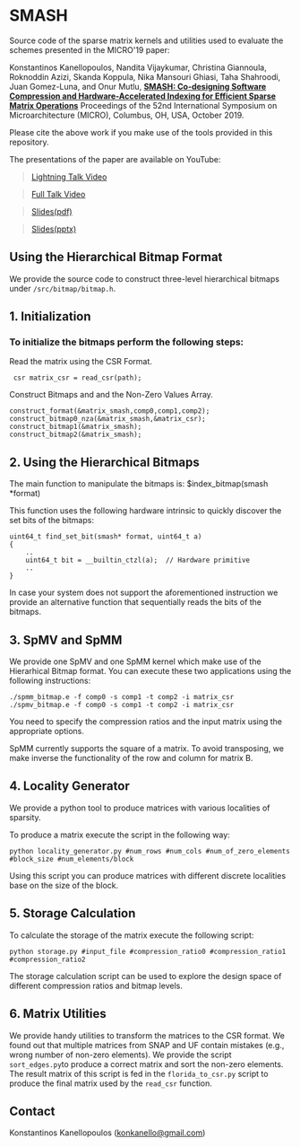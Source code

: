 # SMASH

Source code of the sparse matrix kernels and utilities used to evaluate the schemes presented in
the MICRO'19 paper:

Konstantinos Kanellopoulos, Nandita Vijaykumar, Christina Giannoula, Roknoddin Azizi, Skanda Koppula, Nika Mansouri Ghiasi, Taha Shahroodi, Juan Gomez-Luna, and Onur Mutlu,
[**SMASH: Co-designing Software Compression and Hardware-Accelerated Indexing for Efficient Sparse Matrix Operations**](https://people.inf.ethz.ch/omutlu/pub/SMASH-sparse-matrix-software-hardware-acceleration_micro19.pdf)
Proceedings of the 52nd International Symposium on Microarchitecture (MICRO), Columbus, OH, USA, October 2019. 

Please cite the above work if you make use of the tools provided in this repository.

The presentations of the paper are available on YouTube:
>[Lightning Talk Video](https://youtu.be/VN0PQ5zgLGg)

>[Full Talk Video](https://youtu.be/LWYVQ3o_SdU)

>[Slides(pdf)](https://people.inf.ethz.ch/omutlu/pub/SMASH-sparse-matrix-software-hardware-acceleration_micro19-talk.pdf)

>[Slides(pptx)](https://people.inf.ethz.ch/omutlu/pub/SMASH-sparse-matrix-software-hardware-acceleration_micro19-talk.pptx)




## Using the Hierarchical Bitmap Format

We provide the source code to construct three-level hierarchical bitmaps under `/src/bitmap/bitmap.h`. 


## 1. Initialization

### To initialize the bitmaps perform the following steps: 

Read the matrix using the CSR Format.

```
 csr matrix_csr = read_csr(path);
```

Construct Bitmaps and and the Non-Zero Values Array.

```
construct_format(&matrix_smash,comp0,comp1,comp2);	
construct_bitmap0_nza(&matrix_smash,&matrix_csr);
construct_bitmap1(&matrix_smash);
construct_bitmap2(&matrix_smash);
```


## 2. Using the Hierarchical Bitmaps

The main function to manipulate the bitmaps is:
        $index_bitmap(smash *format) 

This function uses the following hardware intrinsic to quickly discover the set bits of the bitmaps:

```
uint64_t find_set_bit(smash* format, uint64_t a)
{
    ..
    uint64_t bit = __builtin_ctzl(a);  // Hardware primitive
    ..
}

```

In case your system does not support the aforementioned instruction we provide an alternative function that sequentially reads the bits of the bitmaps.

## 3. SpMV and SpMM

We provide one SpMV and one SpMM kernel which make use of the Hierarhical Bitmap format. You can execute these two applications using the following instructions:
```
./spmm_bitmap.e -f comp0 -s comp1 -t comp2 -i matrix_csr
./spmv_bitmap.e -f comp0 -s comp1 -t comp2 -i matrix_csr
```
You need to specify the compression ratios and the input matrix using the appropriate options. 

SpMM currently supports the square of a matrix. To avoid transposing, we make inverse the functionality of the row and column for matrix B. 


## 4. Locality Generator

We provide a python tool to produce matrices with various localities of sparsity. 

To produce a matrix execute the script in the following way:


```
python locality_generator.py #num_rows #num_cols #num_of_zero_elements #block_size #num_elements/block
```

Using this script you can produce matrices with different discrete localities base on the size of the block. 


## 5. Storage Calculation

To calculate the storage of the matrix execute the following script:

```
python storage.py #input_file #compression_ratio0 #compression_ratio1 #compression_ratio2
```

The storage calculation script can be used to explore the design space of different compression ratios and bitmap levels.

## 6. Matrix Utilities

We provide handy utilities to transform the matrices to the CSR format. We found out that multiple matrices from SNAP and UF contain mistakes (e.g., wrong number of non-zero elements). We provide the script  `sort_edges.py`to produce a correct matrix and sort the non-zero elements. The result matrix of this script is fed in the `florida_to_csr.py` script to produce the final matrix used by the `read_csr` function.



## Contact 

Konstantinos Kanellopoulos (konkanello@gmail.com)
 


